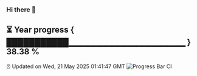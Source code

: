 ### Hi there 👋
⏳ Year progress { ███████████▁▁▁▁▁▁▁▁▁▁▁▁▁▁▁▁▁▁▁ } 38.38 %
---
⏰ Updated on Wed, 21 May 2025 01:41:47 GMT
![Progress Bar CI](https://github.com/liununu/liununu/workflows/Progress%20Bar%20CI/badge.svg)
